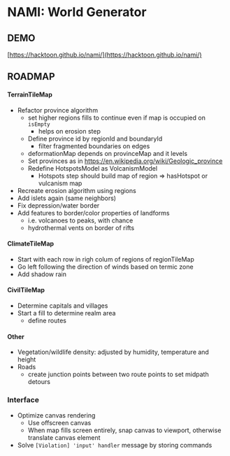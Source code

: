# NAMI: World Generator

## DEMO

[https://hacktoon.github.io/nami/](https://hacktoon.github.io/nami/)


## ROADMAP
#### TerrainTileMap
- Refactor province algorithm
  - set higher regions fills to continue even if map is occupied on `isEmpty`
    - helps on erosion step
  - Define province id by regionId and boundaryId
    - filter fragmented boundaries on edges
  - deformationMap depends on provinceMap and it levels
  - Set provinces as in https://en.wikipedia.org/wiki/Geologic_province
  - Redefine HotspotsModel as VolcanismModel
    - Hotspots step should build map of region => hasHotspot or vulcanism map
- Recreate erosion algorithm using regions
- Add islets again (same neighbors)
- Fix depression/water border
- Add features to border/color properties of landforms
  - i.e. volcanoes to peaks, with chance
  - hydrothermal vents on border of rifts

#### ClimateTileMap
- Start with each row in righ colum of regions of regionTileMap
- Go left following the direction of winds based on termic zone
- Add shadow rain

#### CivilTileMap
- Determine capitals and villages
- Start a fill to determine realm area
  - define routes

#### Other
- Vegetation/wildlife density: adjusted by humidity, temperature and height
- Roads
  - create junction points between two route points to set midpath detours

### Interface
- Optimize canvas rendering
  - Use offscreen canvas
  - When map fills screen entirely, snap canvas to viewport,
    otherwise translate canvas element
- Solve `[Violation] 'input' handler` message by storing commands